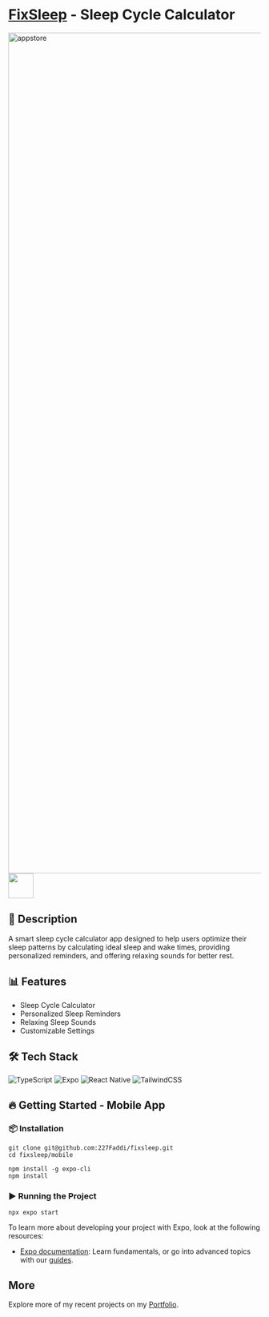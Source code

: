 # [FixSleep](https://www.fixsleep.app) - Sleep Cycle Calculator

<img width="1680" alt="appstore" src="https://github.com/user-attachments/assets/f723aa7f-dffb-421e-9c49-7b89eaf44e0b" />

<br />

<a href="https://apps.apple.com/ca/app/fixsleep/id6745803646?platform=iphone">
  <img src="https://developer.apple.com/assets/elements/badges/download-on-the-app-store.svg" height="50"/>
</a>

## 📖 Description

A smart sleep cycle calculator app designed to help users optimize their sleep patterns by calculating ideal sleep and wake times, providing personalized reminders, and offering relaxing sounds for better rest.

## 📊 Features

- Sleep Cycle Calculator
- Personalized Sleep Reminders
- Relaxing Sleep Sounds
- Customizable Settings

## 🛠 Tech Stack

![TypeScript](https://img.shields.io/badge/typescript-%23007ACC.svg?style=for-the-badge&logo=typescript&logoColor=white) ![Expo](https://img.shields.io/badge/expo-1C1E24?style=for-the-badge&logo=expo&logoColor=#D04A37) ![React Native](https://img.shields.io/badge/react_native-%2320232a.svg?style=for-the-badge&logo=react&logoColor=%2361DAFB) ![TailwindCSS](https://img.shields.io/badge/tailwindcss-%2338B2AC.svg?style=for-the-badge&logo=tailwind-css&logoColor=white)

## 🔥 Getting Started - Mobile App

### 📦 Installation

```
git clone git@github.com:227Faddi/fixsleep.git
cd fixsleep/mobile
```

```
npm install -g expo-cli
npm install
```

### ▶️ Running the Project

```
npx expo start
```

To learn more about developing your project with Expo, look at the following resources:

- [Expo documentation](https://docs.expo.dev/): Learn fundamentals, or go into advanced topics with our [guides](https://docs.expo.dev/guides).

## More

Explore more of my recent projects on my [Portfolio](https://faliloukhouma.com).
